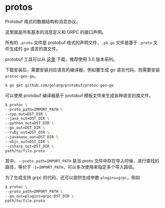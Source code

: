 # protos
Protobuf 格式的数据结构和消息协议。

这里面是所有基本的消息定义和 GRPC 的接口声明。

所有的 `.proto` 文件是 protobuf 格式的声明文件，`.pb.go` 文件是基于 `.proto` 文件生成的 go 语言的类文件。

protobuf 工具可以从 [这里](https://developers.google.com/protocol-buffers/docs/downloads) 下载，推荐使用 3.0 版本系列。

下载安装后，需要安装对应语言的编译器，例如要生成 go 语言代码，则需要安装 `protoc-gen-go`。

```sh
$ go get github.com/golang/protobuf/protoc-gen-go
```

可以使用 protobuf 编译器基于 protobuf 模板文件来生成各种语言的类文件。

```sh
$ protoc \
--proto_path=IMPORT_PATH \
--cpp_out=DST_DIR \
--java_out=DST_DIR \
--python_out=DST_DIR \
--go_out=DST_DIR \
--ruby_out=DST_DIR \
--javanano_out=DST_DIR \
--objc_out=DST_DIR \
--csharp_out=DST_DIR \
path/to/file.proto
```

其中，`--proto_path=IMPORT_PATH` 是当 proto 文件中存在导入时候，进行查找的路径，等价于 `-I=IMPORT_PATH`，可以多次使用来指定多个导入路径。

为了生成支持 grpc 的代码，还可以提供生成参数 `plugins=grpc`，例如

```sh
$ protoc \
--proto_path=IMPORT_PATH \
--go_out=plugins=grpc:DST_DIR \ 
path/to/file.proto
```

